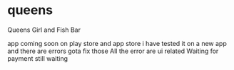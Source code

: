 # queens

Queens Girl and Fish Bar

app coming soon on play store and app store
i have tested it on a new app and there are errors
gota fix those
All the error are ui related
Waiting for payment
still waiting
